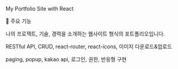 My Portfolio Site with React

🌟 주요 기능

나의 프로젝트, 기술, 경력을 소개하는 웹사이트 형식의 포트폴리오입니다.

RESTful API, CRUD, react-router, react-icons, 이미지 다운로드&업로드

paging, popup, kakao api, 로그인, 권한, 반응형 구현
